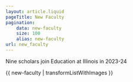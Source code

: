 ```yaml
---
layout: article.liquid
pageTitle: New Faculty
pagination:
    data: new-faculty
    size: 100
    alias: new-faculty
url: new_faculty
---
```


Nine scholars join Education at Illinois in 2023-24

{{ new-faculty | transformListWithImages }}
